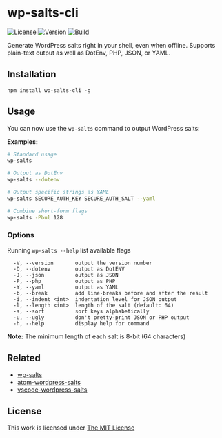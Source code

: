 # wp-salts-cli

[![License](https://img.shields.io/github/license/idleberg/node-wp-salts-cli?color=blue&style=for-the-badge)](https://github.com/idleberg/node-wp-salts-cli/blob/main/LICENSE)
[![Version](https://img.shields.io/npm/v/wp-salts-cli?style=for-the-badge)](https://www.npmjs.org/package/wp-salts-cli)
[![Build](https://img.shields.io/github/actions/workflow/status/idleberg/node-wp-salts-cli/default.yml?style=for-the-badge)](https://github.com/idleberg/node-wp-salts-cli/actions)

Generate WordPress salts right in your shell, even when offline. Supports plain-text output as well as DotEnv, PHP, JSON, or YAML.

## Installation

`npm install wp-salts-cli -g`

## Usage

You can now use the `wp-salts` command to output WordPress salts:

**Examples:**

```sh
# Standard usage
wp-salts

# Output as DotEnv
wp-salts --dotenv

# Output specific strings as YAML
wp-salts SECURE_AUTH_KEY SECURE_AUTH_SALT --yaml

# Combine short-form flags
wp-salts -Pbul 128
```

### Options

Running `wp-salts --help` list available flags

```
  -V, --version       output the version number
  -D, --dotenv        output as DotENV
  -J, --json          output as JSON
  -P, --php           output as PHP
  -Y, --yaml          output as YAML
  -b, --break         add line-breaks before and after the result
  -i, --indent <int>  indentation level for JSON output
  -l, --length <int>  length of the salt (default: 64)
  -s, --sort          sort keys alphabetically
  -u, --ugly          don't pretty-print JSON or PHP output
  -h, --help          display help for command
```

**Note:** The minimum length of each salt is 8-bit (64 characters)

## Related

- [wp-salts](https://www.npmjs.org/package/wp-salts)
- [atom-wordpress-salts](https://atom.io/packages/wordpress-salts)
- [vscode-wordpress-salts](https://marketplace.visualstudio.com/items?itemName=idleberg.wordpress-salts)

## License

This work is licensed under [The MIT License](LICENSE)
